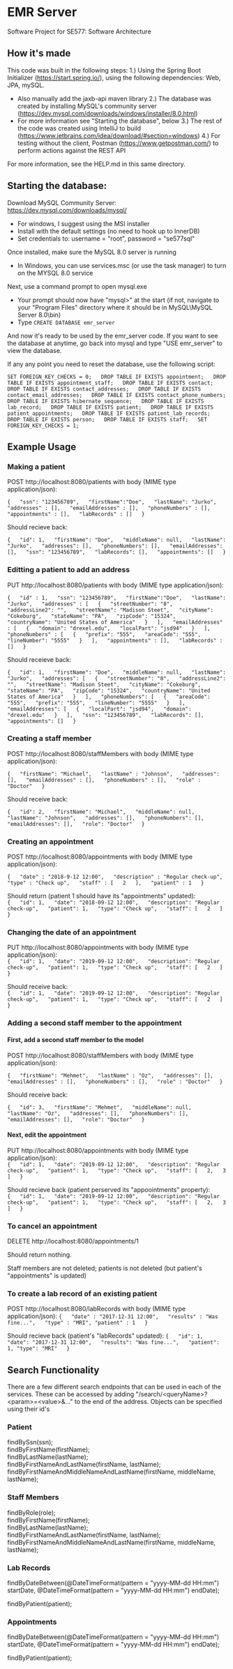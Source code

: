 # EMR Server
Software Project for SE577:  Software Architecture

## How it's made

This code was built in the following steps:
1.)  Using the Spring Boot Initializer (https://start.spring.io/), using the following dependencies:  Web, JPA, mySQL.
- Also manually add the jaxb-api maven library
2.)  The database was created by installing MySQL's community server (https://dev.mysql.com/downloads/windows/installer/8.0.html)
- For more information see "Starting the database", below
3.)  The rest of the code was created using IntelliJ to build (https://www.jetbrains.com/idea/download/#section=windows)
4.)  For testing without the client, Postman (https://www.getpostman.com/) to perform actions against the REST API

For more information, see the HELP.md in this same directory.

## Starting the database:

Download MySQL Community Server:  https://dev.mysql.com/downloads/mysql/
- For windows, I suggest using the MSI installer
- Install with the default settings (no need to hook up to InnerDB)
- Set credentials to:  username = "root", password = "se577sql"

Once installed, make sure the MySQL 8.0 server is running
- In Windows, you can use services.msc (or use the task manager) to turn on the MYSQL 8.0 service

Next, use a command prompt to open mysql.exe
- Your prompt should now have "mysql>" at the start (if not, navigate to your "Program Files" directory where it should be in MySQL\MySQL Server 8.0\bin)
- Type `CREATE DATABASE emr_server`

And now it's ready to be used by the emr_server code.  If you want to see the database at anytime, go back into mysql and type "USE emr_server" to view the database.

If any any point you need to reset the database, use the following script:

`
SET FOREIGN_KEY_CHECKS = 0;  
DROP TABLE IF EXISTS appointment;  
DROP TABLE IF EXISTS appointment_staff;  
DROP TABLE IF EXISTS contact;  
DROP TABLE IF EXISTS contact_addresses;  
DROP TABLE IF EXISTS contact_email_addresses;  
DROP TABLE IF EXISTS contact_phone_numbers;  
DROP TABLE IF EXISTS hibernate_sequence;  
DROP TABLE IF EXISTS lab_record;  
DROP TABLE IF EXISTS patient;  
DROP TABLE IF EXISTS patient_appointments;  
DROP TABLE IF EXISTS patient_lab_records;  
DROP TABLE IF EXISTS person;  
DROP TABLE IF EXISTS staff;  
SET FOREIGN_KEY_CHECKS = 1;  
`  

## Example Usage

### Making a patient

POST http://localhost:8080/patients with body (MIME type application/json):  
  
`{  
	"ssn": "123456789",  
	"firstName":"Doe",  
	"lastName": "Jurko",  
	"addresses" : [],  
	"emailAddresses" : [],  
	"phoneNumbers" : [],  
	"appointments" : [],  
	"labRecords" : []  
}`  
  
Should recieve back:  
  
`{  
    "id": 1,  
    "firstName": "Doe",  
    "middleName": null,  
    "lastName": "Jurko",  
    "addresses": [],  
    "phoneNumbers": [],  
    "emailAddresses": [],  
    "ssn": "123456789",  
    "labRecords": [],  
    "appointments": []  
}`  

### Editting a patient to add an address
  
PUT http://localhost:8080/patients with body (MIME type application/json):  
  
`{  
	"id" : 1,  
	"ssn": "123456789",  
	"firstName":"Doe",  
	"lastName": "Jurko",  
	"addresses" : [  
        {  
            "streetNumber": "8",  
            "addressLine2": "",  
            "streetName": "Madison Steet",  
            "cityName": "Cokeburg",  
            "stateName": "PA",  
            "zipCode": "15324",  
            "countryName": "United States of America"  
        }  
    ],  
	"emailAddresses" : [  
        {  
            "domain": "drexel.edu",  
            "localPart": "jsd94"  
        }  
    ],  
	"phoneNumbers" : [  
        {  
            "prefix": "555",  
            "areaCode": "555",  
            "lineNumber": "5555"  
        }  
    ],  
	"appointments" : [],  
	"labRecords" : []  
}`  
  
  
Should receieve back:  
  
`{  
    "id": 1,  
    "firstName": "Doe",  
    "middleName": null,  
    "lastName": "Jurko",  
    "addresses": [  
        {  
            "streetNumber": "8",  
            "addressLine2": "",  
            "streetName": "Madison Steet",  
            "cityName": "Cokeburg",  
            "stateName": "PA",  
            "zipCode": "15324",  
            "countryName": "United States of America"  
        }  
    ],  
    "phoneNumbers": [  
        {  
            "areaCode": "555",  
            "prefix": "555",  
            "lineNumber": "5555"  
        }  
    ],  
    "emailAddresses": [  
        {  
            "localPart": "jsd94",  
            "domain": "drexel.edu"  
        }  
    ],  
    "ssn": "123456789",  
    "labRecords": [],  
    "appointments": []  
}`  

### Creating a staff member

POST http://localhost:8080/staffMembers with body (MIME type application/json):  
  
`{  
	"firstName": "Michael",  
	"lastName" : "Johnson",  
	"addresses": [],  
	"emailAddresses" : [],  
	"phoneNumbers" : [],  
	"role" : "Doctor"  
}`  
  
Should receive back:  
  
`{  
    "id": 2,  
    "firstName": "Michael",  
    "middleName": null,  
    "lastName": "Johnson",  
    "addresses": [],  
    "phoneNumbers": [],  
    "emailAddresses": [],  
    "role": "Doctor"  
}`  

### Creating an appointment

POST http://localhost:8080/appointments with body (MIME type application/json):  
  
`{  
	"date" : "2018-9-12 12:00",  
	"description" : "Regular check-up",  
	"type" : "Check up",  
	"staff" : [  
		2  
	],  
	"patient" : 1  
}`  
  
Should return (patient 1 should have its "appointments" updated):  
`{  
    "id": 1,  
    "date": "2018-09-12 12:00",  
    "description": "Regular check-up",  
    "patient": 1,  
    "type": "Check up",  
    "staff": [  
        2  
    ]  
}`  

### Changing the date of an appointment

PUT http://localhost:8080/appointments with body (MIME type application/json):  
`{  
    "id": 1,  
    "date": "2019-09-12 12:00",  
    "description": "Regular check-up",  
    "patient": 1,  
    "type": "Check up",  
    "staff": [  
        2  
    ]  
}`  
  
Should receive back:  
`{  
    "id": 1,  
    "date": "2019-09-12 12:00",  
    "description": "Regular check-up",  
    "patient": 1,  
    "type": "Check up",  
    "staff": [  
        2  
    ]  
}`  

### Adding a second staff member to the appointment

#### First, add a second staff member to the model

POST http://localhost:8080/staffMembers with body (MIME type application/json):  
  
`{  
	"firstName": "Mehmet",  
	"lastName" : "Oz",  
	"addresses": [],  
	"emailAddresses" : [],  
	"phoneNumbers" : [],  
	"role" : "Doctor"  
}`  

Should receive back:  
  
`{  
    "id": 3,  
    "firstName": "Mehmet",  
    "middleName": null,  
    "lastName": "Oz",  
    "addresses": [],  
    "phoneNumbers": [],  
    "emailAddresses": [],  
    "role": "Doctor"  
}`  


#### Next, edit the appointment

PUT http://localhost:8080/appointments with body (MIME type application/json):  
`{  
    "id": 1,  
    "date": "2019-09-12 12:00",  
    "description": "Regular check-up",  
    "patient": 1,  
    "type": "Check up",  
    "staff": [  
        2,  
        3  
    ]  
}`  

Should recieve back (patient perserved its "appoointments" property):  
`{  
    "id": 1,  
    "date": "2019-09-12 12:00",  
    "description": "Regular check-up",  
    "patient": 1,  
    "type": "Check up",  
    "staff": [  
        2,  
        3  
    ]  
}`

### To cancel an appointment

DELETE http://localhost:8080/appointments/1  

Should return nothing.  

Staff members are not deleted; patients is not deleted (but patient's "appointments" is updated)  

### To create a lab record of an existing patient

POST http://localhost:8080/labRecords with body (MIME type application/json):
`{  
	"date" : "2017-12-31 12:00",  
	"results" : "Was fine...",  
	"type" : "MRI",
	"patient" : 1  
}`

Should recieve back (patient's "labRecords" updated):
`{  
    "id": 1,  
    "date": "2017-12-31 12:00",  
    "results": "Was fine...",  
    "patient": 1,
    "type": "MRI"  
}`

## Search Functionality

There are a few different search endpoints that can be used in each of the services.  These can be accessed by adding "/search/\<queryName>?\<param>=\<value>&..." to the end of the address.
	Objects can be specified using their id's

### Patient

findBySsn(ssn);  
findByFirstName(firstName);  
findByLastName(lastName);  
findByFirstNameAndLastName(firstName, lastName);  
findByFirstNameAndMiddleNameAndLastName(firstName, middleName, lastName);  

### Staff Members

findByRole(role);  
findByFirstName(firstName);  
findByLastName(lastName);  
findByFirstNameAndLastName(firstName, lastName);  
findByFirstNameAndMiddleNameAndLastName(firstName, middleName, lastName);  

### Lab Records

findByDateBetween(@DateTimeFormat(pattern = "yyyy-MM-dd HH:mm") startDate, @DateTimeFormat(pattern = "yyyy-MM-dd HH:mm") endDate);  
  
findByPatient(patient);  
  
### Appointments

findByDateBetween(@DateTimeFormat(pattern = "yyyy-MM-dd HH:mm") startDate, @DateTimeFormat(pattern = "yyyy-MM-dd HH:mm") endDate);  
  
findByPatient(patient);  